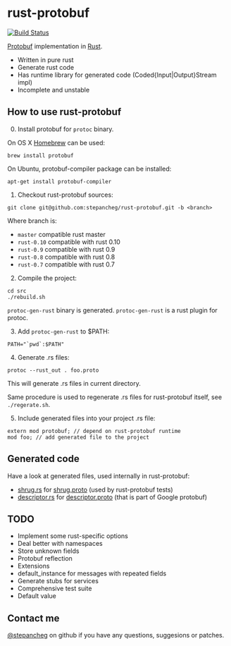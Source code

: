 rust-protobuf
=============

[![Build Status](https://travis-ci.org/stepancheg/rust-protobuf.png)](https://travis-ci.org/stepancheg/rust-protobuf)

[Protobuf](https://developers.google.com/protocol-buffers/docs/overview) implementation in [Rust](http://www.rust-lang.org/).

* Written in pure rust
* Generate rust code
* Has runtime library for generated code
  (Coded{Input|Output}Stream impl)
* Incomplete and unstable

## How to use rust-protobuf

0) Install protobuf for `protoc` binary.

On OS X [Homebrew](https://github.com/mxcl/homebrew) can be used:

```
brew install protobuf
```

On Ubuntu, protobuf-compiler package can be installed:

```
apt-get install protobuf-compiler
```

1) Checkout rust-protobuf sources:

```
git clone git@github.com:stepancheg/rust-protobuf.git -b <branch>
```

Where branch is:
  * `master` compatible rust master
  * `rust-0.10` compatible with rust 0.10
  * `rust-0.9` compatible with rust 0.9
  * `rust-0.8` compatible with rust 0.8
  * `rust-0.7` compatible with rust 0.7

2) Compile the project:

```
cd src
./rebuild.sh
```

`protoc-gen-rust` binary is generated. `protoc-gen-rust` is a rust
plugin for protoc.

3) Add `protoc-gen-rust` to $PATH:

```
PATH="`pwd`:$PATH"
```

4) Generate .rs files:

```
protoc --rust_out . foo.proto
```

This will generate .rs files in current directory.

Same procedure is used to regenerate .rs files for rust-protobuf
itself, see `./regerate.sh`.

5) Include generated files into your project .rs file:

```
extern mod protobuf; // depend on rust-protobuf runtime
mod foo; // add generated file to the project
```


## Generated code

Have a look at generated files, used internally in rust-protobuf:

* [shrug.rs](https://github.com/stepancheg/rust-protobuf/blob/master/src/lib/shrug.rs)
  for [shrug.proto](https://github.com/stepancheg/rust-protobuf/blob/master/src/proto/shrug.proto)
  (used by rust-protobuf tests)
* [descriptor.rs](https://github.com/stepancheg/rust-protobuf/blob/master/src/lib/descriptor.rs)
  for [descriptor.proto](https://github.com/stepancheg/rust-protobuf/blob/master/src/proto/google/protobuf/descriptor.proto)
  (that is part of Google protobuf)

## TODO

* Implement some rust-specific options
* Deal better with namespaces
* Store unknown fields
* Protobuf reflection
* Extensions
* default_instance for messages with repeated fields
* Generate stubs for services
* Comprehensive test suite
* Default value

## Contact me

[@stepancheg](https://github.com/stepancheg/) on github if you have any questions, suggesions or patches.
